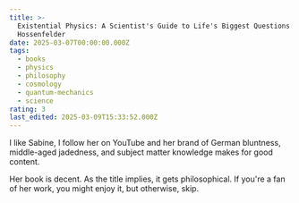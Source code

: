 ```yaml
---
title: >-
  Existential Physics: A Scientist's Guide to Life's Biggest Questions by Sabine
  Hossenfelder
date: 2025-03-07T00:00:00.000Z
tags:
  - books
  - physics
  - philosophy
  - cosmology
  - quantum-mechanics
  - science
rating: 3
last_edited: 2025-03-09T15:33:52.000Z
---
```

I like Sabine, I follow her on YouTube and her brand of German bluntness, middle-aged jadedness, and subject matter knowledge makes for good content.

Her book is decent. As the title implies, it gets philosophical. If you're a fan of her work, you might enjoy it, but otherwise, skip.
